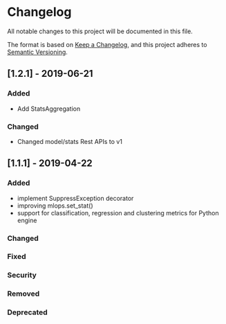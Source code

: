 # Changelog
All notable changes to this project will be documented in this file.

The format is based on [Keep a Changelog](https://keepachangelog.com/en/1.0.0/),
and this project adheres to [Semantic Versioning](https://semver.org/spec/v2.0.0.html).

## [1.2.1] - 2019-06-21
### Added
- Add StatsAggregation

### Changed
- Changed model/stats Rest APIs to v1

## [1.1.1] - 2019-04-22
### Added
- implement SuppressException decorator
- improving mlops.set_stat()
- support for classification, regression and clustering metrics for Python engine


### Changed
### Fixed
### Security
### Removed
### Deprecated